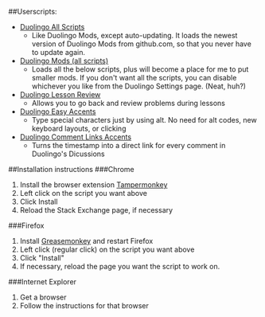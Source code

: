 ##Userscripts:


* [Duolingo All Scripts](https://github.com/HodofHod/Userscripts/raw/master/duo-all-scripts.user.js)
  * Like Duolingo Mods, except auto-updating. It loads the newest version of Duolingo Mods from github.com,
    so that you never have to update again.
* [Duolingo Mods (all scripts)](https://github.com/HodofHod/Userscripts/raw/master/duo-mods.user.js)
  * Loads all the below scripts, plus will become a place for me to put smaller mods. If you don't want all the scripts, you can disable whichever you like from the Duolingo Settings page. (Neat, huh?)
* [Duolingo Lesson Review](https://github.com/HodofHod/Userscripts/raw/master/duolingo-lesson-review.user.js)
  * Allows you to go back and review problems during lessons
* [Duolingo Easy Accents](https://github.com/HodofHod/Userscripts/raw/master/duo-easy-accents.user.js)
  * Type special characters just by using alt. No need for alt codes, new keyboard layouts, or clicking
* [Duolingo Comment Links Accents](https://github.com/HodofHod/Userscripts/raw/master/duo-comment-links.user.js)
  * Turns the timestamp into a direct link for every comment in Duolingo's Dicussions




##Installation instructions
###Chrome

1. Install the browser extension [Tampermonkey](https://chrome.google.com/webstore/detail/tampermonkey/dhdgffkkebhmkfjojejmpbldmpobfkfo?hl=en)
2. Left click on the script you want above
3. Click Install
4. Reload the Stack Exchange page, if necessary

###Firefox

1. Install [Greasemonkey](https://addons.mozilla.org/en-us/firefox/addon/greasemonkey/?src=ss) and restart Firefox
2. Left click (regular click) on the script you want above
3. Click "Install"
4. If necessary, reload the page you want the script to work on.

###Internet Explorer

1. Get a browser
2. Follow the instructions for that browser


